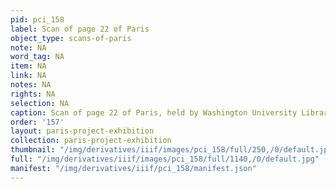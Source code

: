 ```yaml
---
pid: pci_158
label: Scan of page 22 of Paris
object_type: scans-of-paris
note: NA
word_tag: NA
item: NA
link: NA
notes: NA
rights: NA
selection: NA
caption: Scan of page 22 of Paris, held by Washington University Libraries
order: '157'
layout: paris-project-exhibition
collection: paris-project-exhibition
thumbnail: "/img/derivatives/iiif/images/pci_158/full/250,/0/default.jpg"
full: "/img/derivatives/iiif/images/pci_158/full/1140,/0/default.jpg"
manifest: "/img/derivatives/iiif/pci_158/manifest.json"
---
```


